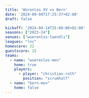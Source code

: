 ```yaml
---
title: 'Würenlos XV vs Bern'
date: '2024-09-04T17:25:37+02:00'
draft: false

kickoff: '2024-04-14T15:00:00+02:00'
seasons: ["2023-24"]
venues: ["wuerenlos-laendli"]
leagues: "lnc"
homescore: 22
guestscore: 15
teams:
  - name: "wuerenlos-men"
    home: true
    players:
      - player: "christian-roth"
        position: "scrumhalf"
  - name: "bern-men"
    home: false
---
```

